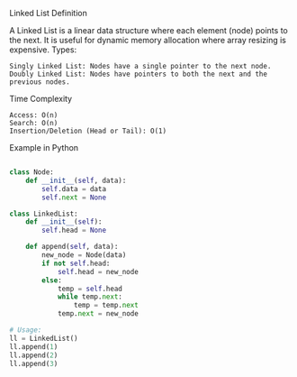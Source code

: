 Linked List
Definition

A Linked List is a linear data structure where each element (node) points to the next. It is useful for dynamic memory allocation where array resizing is expensive.
Types:

    Singly Linked List: Nodes have a single pointer to the next node.
    Doubly Linked List: Nodes have pointers to both the next and the previous nodes.

Time Complexity

    Access: O(n)
    Search: O(n)
    Insertion/Deletion (Head or Tail): O(1)

Example in Python

```python

class Node:
    def __init__(self, data):
        self.data = data
        self.next = None

class LinkedList:
    def __init__(self):
        self.head = None

    def append(self, data):
        new_node = Node(data)
        if not self.head:
            self.head = new_node
        else:
            temp = self.head
            while temp.next:
                temp = temp.next
            temp.next = new_node

# Usage:
ll = LinkedList()
ll.append(1)
ll.append(2)
ll.append(3)
```